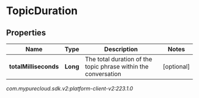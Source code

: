 # TopicDuration


## Properties

| Name | Type | Description | Notes |
| ------------ | ------------- | ------------- | ------------- |
| **totalMilliseconds** | **Long** | The total duration of the topic phrase within the conversation |  [optional] |




_com.mypurecloud.sdk.v2:platform-client-v2:223.1.0_
